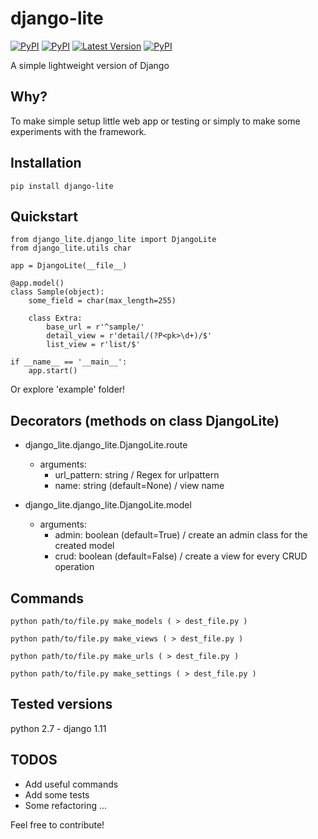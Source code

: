 django-lite
===============
[![PyPI](https://img.shields.io/pypi/pyversions/django-lite.svg)](https://pypi.python.org/pypi/django-lite/)
[![PyPI](https://img.shields.io/pypi/l/django-lite.svg)](https://pypi.python.org/pypi/django-lite/)
[![Latest Version](https://img.shields.io/pypi/v/django-lite.svg)](https://pypi.python.org/pypi/django-lite/)
[![PyPI](https://img.shields.io/pypi/dm/django-lite.svg)](https://pypi.python.org/pypi/django-lite/)

A simple lightweight version of Django

Why?
--------

To make simple setup little web app or testing or simply to make some experiments with the framework.


Installation
--------

    pip install django-lite


Quickstart
--------

    from django_lite.django_lite import DjangoLite
    from django_lite.utils char

    app = DjangoLite(__file__)

    @app.model()
    class Sample(object):
        some_field = char(max_length=255)

        class Extra:
            base_url = r'^sample/'
            detail_view = r'detail/(?P<pk>\d+)/$'
            list_view = r'list/$'

    if __name__ == '__main__':
        app.start()


Or explore 'example' folder!


Decorators (methods on class DjangoLite)
--------

* django_lite.django_lite.DjangoLite.route
    - arguments:
        - url_pattern: string / Regex for urlpattern
        - name: string (default=None) / view name

* django_lite.django_lite.DjangoLite.model
    - arguments:
        - admin: boolean (default=True) / create an admin class for the created model
        - crud: boolean (default=False) / create a view for every CRUD operation


Commands
--------

    python path/to/file.py make_models ( > dest_file.py )

    python path/to/file.py make_views ( > dest_file.py )

    python path/to/file.py make_urls ( > dest_file.py )

    python path/to/file.py make_settings ( > dest_file.py )


Tested versions
--------

python 2.7 - django 1.11


TODOS
--------

* Add useful commands
* Add some tests
* Some refactoring
...

Feel free to contribute!
